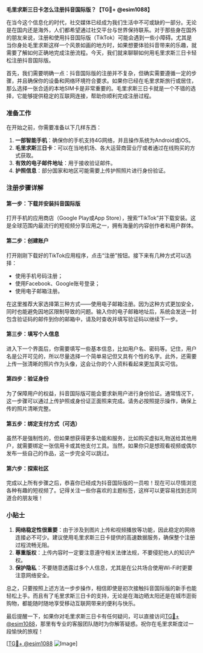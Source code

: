 **毛里求斯三日卡怎么注册抖音国际版？【TG💪+ @esim1088】**

在当今这个信息化的时代，社交媒体已经成为我们生活中不可或缺的一部分。无论是在国内还是海外，人们都希望通过社交平台与世界保持联系。对于那些身在国外的朋友来说，注册和使用抖音国际版（TikTok）可能会遇到一些小障碍。尤其是当你身处毛里求斯这样一个风景如画的地方时，如果想要体验抖音带来的乐趣，就需要了解如何正确地完成注册流程。今天，我们就来聊聊如何用毛里求斯三日卡轻松注册抖音国际版。

首先，我们需要明确一点：抖音国际版的注册并不复杂，但确实需要遵循一定的步骤，并且确保你的设备和网络环境符合要求。如果你已经在毛里求斯旅行或居住，那么选择一张合适的本地SIM卡是非常重要的。毛里求斯三日卡就是一个不错的选择，它能够提供稳定的互联网连接，帮助你顺利完成注册过程。

### 准备工作

在开始之前，你需要准备以下几样东西：
1. **一部智能手机**：确保你的手机支持4G网络，并且操作系统为Android或iOS。
2. **毛里求斯三日卡**：可以在当地机场、各大运营商营业厅或者通过在线购买的方式获取。
3. **有效的电子邮件地址**：用于接收验证邮件。
4. **护照信息**：部分国家和地区可能需要上传护照照片进行身份验证。

### 注册步骤详解

#### 第一步：下载并安装抖音国际版
打开手机的应用商店（Google Play或App Store），搜索“TikTok”并下载安装。这是全球范围内最流行的短视频分享应用之一，拥有海量的内容创作者和用户群体。

#### 第二步：创建账户
打开刚刚下载好的TikTok应用程序，点击“注册”按钮。接下来有几种方式可以选择：
- 使用手机号码注册；
- 使用Facebook、Google账号登录；
- 使用电子邮箱注册。

在这里推荐大家选择第三种方式——使用电子邮箱注册。因为这种方式更加安全，同时也能避免因地区限制导致的问题。输入你的电子邮箱地址后，系统会发送一封包含验证码的邮件到你的邮箱中，请及时查收并填写验证码以继续下一步。

#### 第三步：填写个人信息
进入下一个界面后，你需要填写一些基本信息，比如用户名、密码等。记住，用户名是公开可见的，所以尽量选择一个简单易记但又具有个性的名字。此外，还需要上传一张清晰的照片作为头像，这会让你的个人资料看起来更加真实可信。

#### 第四步：验证身份
为了保障用户的权益，抖音国际版可能会要求新用户进行身份验证。通常情况下，这一步骤可以通过上传护照或身份证正面照来完成。请务必按照提示操作，确保上传的照片清晰完整。

#### 第五步：绑定支付方式（可选）
虽然不是强制性的，但如果想获得更多功能和服务，比如购买虚拟礼物送给其他用户，就需要绑定一张信用卡或其他支付工具。当然，如果你只是想观看视频或偶尔发布一些自己的作品，这一步完全可以跳过。

#### 第六步：探索社区
完成以上所有步骤之后，恭喜你已经成为抖音国际版的一员啦！现在可以尽情浏览各种有趣的短视频了。记得关注一些你喜欢的主题标签，这样可以更容易找到志同道合的朋友哦！

### 小贴士

1. **网络稳定性很重要**：由于涉及到图片上传和视频播放等功能，因此稳定的网络连接必不可少。建议使用毛里求斯三日卡提供的高速数据服务，确保整个注册过程流畅无阻。
2. **尊重版权**：上传内容时一定要注意遵守相关法律法规，不要侵犯他人的知识产权。
3. **保护隐私**：不要随意透露过多个人信息，尤其是在公共场合使用Wi-Fi时更要注意网络安全。

总之，只要按照上述方法一步步操作，相信即使是初次接触抖音国际版的新手也能轻松上手。而且有了毛里求斯三日卡的支持，无论是在海边晒太阳还是在城市逛街购物，都能随时随地享受移动互联网带来的便利与快乐。

最后提醒一下，如果你对毛里求斯三日卡有任何疑问，可以直接访问[TG💪+ @esim1088](https://t.me/s/esim1088)，那里有专业的客服团队随时为你解答疑惑。祝你在毛里求斯度过一段愉快的旅程！

[[TG💪+ @esim1088](https://t.me/s/esim1088) ![Image](https://i.postimg.cc/4NQfJmqS/Snipaste-2025-05-13-00-14-12.png)]